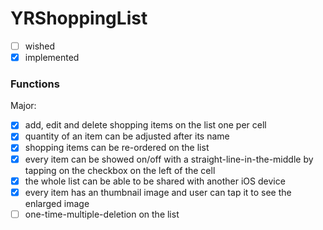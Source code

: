 # YRShoppingList

- [ ] wished
- [X] implemented

### Functions
Major:
- [x] add, edit and delete shopping items on the list one per cell
- [x] quantity of an item can be adjusted after its name
- [x] shopping items can be re-ordered on the list
- [x] every item can be showed on/off with a straight-line-in-the-middle by tapping on the checkbox on the left of the cell
- [x] the whole list can be able to be shared with another iOS device
- [x] every item has an thumbnail image and user can tap it to see the enlarged image
- [ ] one-time-multiple-deletion on the list
